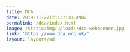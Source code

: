 ```yaml
---
title: DCA
date: 2019-11-27T21:37:33.498Z
permalink: /dca/index.html
image: /static/img/uploads/dca-webbanner.jpg
link: 'https://www.dca.org.uk/'
layout: layouts/ad
---
```


